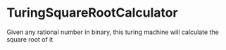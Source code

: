 # TuringSquareRootCalculator
 Given any rational number in binary, this turing machine will calculate the square root of it
